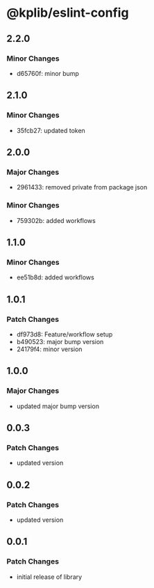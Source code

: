 # @kplib/eslint-config

## 2.2.0

### Minor Changes

- d65760f: minor bump

## 2.1.0

### Minor Changes

- 35fcb27: updated token

## 2.0.0

### Major Changes

- 2961433: removed private from package json

### Minor Changes

- 759302b: added workflows

## 1.1.0

### Minor Changes

- ee51b8d: added workflows

## 1.0.1

### Patch Changes

- df973d8: Feature/workflow setup
- b490523: major bump version
- 24179f4: minor version

## 1.0.0

### Major Changes

- updated major bump version

## 0.0.3

### Patch Changes

- updated version

## 0.0.2

### Patch Changes

- updated version

## 0.0.1

### Patch Changes

- initial release of library
